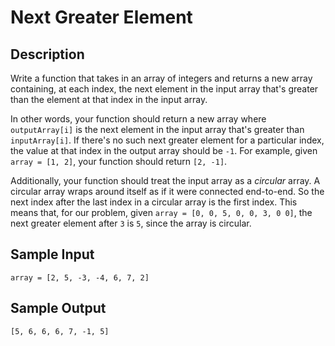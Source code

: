 # Next Greater Element

## Description
Write a function that takes in an array of integers and returns a new array containing, at each index, the next element in the input array that's greater than the element at that index in the input array.

In other words, your function should return a new array where `outputArray[i]` is the next element in the input array that's greater than `inputArray[i]`. If there's no such next greater element for a particular index, the value at that index in the output array should be `-1`. For example, given `array = [1, 2]`, your function should return `[2, -1]`.

Additionally, your function should treat the input array as a *circular* array. A circular array wraps around itself as if it were connected end-to-end. So the next index after the last index in a circular array is the first index. This means that, for our problem, given `array = [0, 0, 5, 0, 0, 3, 0 0]`, the next greater element after `3` is `5`, since the array is circular.

## Sample Input
```
array = [2, 5, -3, -4, 6, 7, 2]
```

## Sample Output
```
[5, 6, 6, 6, 7, -1, 5]
```